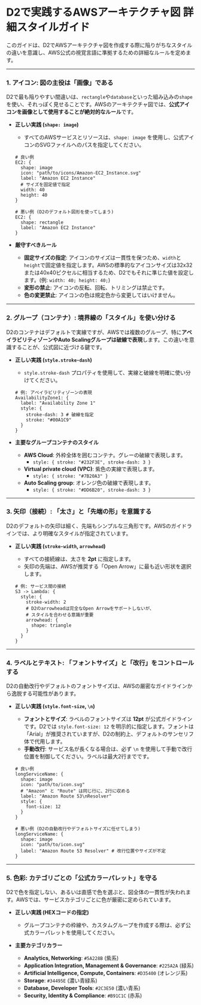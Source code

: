 # D2で実践するAWSアーキテクチャ図 詳細スタイルガイド

このガイドは、D2でAWSアーキテクチャ図を作成する際に陥りがちなスタイルの違いを意識し、AWS公式の視覚言語に準拠するための詳細なルールを定めます。

***

### 1. アイコン: 図の主役は「画像」である

D2で最も陥りやすい間違いは、`rectangle`や`database`といった組み込みの`shape`を使い、それっぽく見せることです。AWSのアーキテクチャ図では、**公式アイコンを画像として使用することが絶対的なルール**です。

* **正しい実践 (`shape: image`)**
    * すべてのAWSサービスとリソースは、`shape: image` を使用し、公式アイコンのSVGファイルへのパスを指定してください。

    ```d2
    # 良い例
    EC2: {
      shape: image
      icon: "path/to/icons/Amazon-EC2_Instance.svg"
      label: "Amazon EC2 Instance"
      # サイズを固定値で指定
      width: 40
      height: 40
    }

    # 悪い例 (D2のデフォルト図形を使ってしまう)
    EC2: {
      shape: rectangle
      label: "Amazon EC2 Instance"
    }
    ```

* **厳守すべきルール**
    * **固定サイズの指定**: アイコンのサイズは一貫性を保つため、`width`と`height`で固定値を指定します。AWSの標準的なアイコンサイズは32x32または40x40ピクセルに相当するため、D2でもそれに準じた値を設定します。(例: `width: 40; height: 40;`)
    * **変形の禁止**: アイコンの反転、回転、トリミングは禁止です。
    * **色の変更禁止**: アイコンの色は規定色から変更してはいけません。

***

### 2. グループ（コンテナ）: 境界線の「スタイル」を使い分ける

D2のコンテナはデフォルトで実線ですが、AWSでは複数のグループ、特に**アベイラビリティゾーンやAuto Scalingグループは破線で表現**します。この違いを意識することが、公式図に近づける鍵です。

* **正しい実践 (`style.stroke-dash`)**
    * `style.stroke-dash` プロパティを使用して、実線と破線を明確に使い分けてください。

    ```d2
    # 例: アベイラビリティゾーンの表現
    AvailabilityZone1: {
      label: "Availability Zone 1"
      style: {
        stroke-dash: 3 # 破線を指定
        stroke: "#00A1C9"
      }
    }
    ```

* **主要なグループコンテナのスタイル**
    * **AWS Cloud**: 外枠全体を囲むコンテナ。グレーの破線で表現します。
        * `style: { stroke: "#232F3E", stroke-dash: 3 }`
    * **Virtual private cloud (VPC)**: 紫色の実線で表現します。
        * `style: { stroke: "#7B20A3" }`
    * **Auto Scaling group**: オレンジ色の破線で表現します。
        * `style: { stroke: "#DD6B20", stroke-dash: 3 }`

***

### 3. 矢印（接続）: 「太さ」と「先端の形」を意識する

D2のデフォルトの矢印は細く、先端もシンプルな三角形です。AWSのガイドラインでは、より明確なスタイルが指定されています。

* **正しい実践 (`stroke-width`, `arrowhead`)**
    * すべての接続線は、太さを **2pt** に指定します。
    * 矢印の先端は、AWSが推奨する「Open Arrow」に最も近い形状を選択します。

    ```d2
    # 例: サービス間の接続
    S3 -> Lambda: {
      style: {
        stroke-width: 2
        # D2のarrowheadは完全なOpen Arrowをサポートしないが、
        # スタイルを合わせる意識が重要
        arrowhead: {
          shape: triangle
        }
      }
    }
    ```

***

### 4. ラベルとテキスト: 「フォントサイズ」と「改行」をコントロールする

D2の自動改行やデフォルトのフォントサイズは、AWSの厳密なガイドラインから逸脱する可能性があります。

* **正しい実践 (`style.font-size`, `\n`)**
    * **フォントとサイズ**: ラベルのフォントサイズは **12pt** が公式ガイドラインです。D2では `style.font-size: 12` を明示的に指定します。フォントは「Arial」が推奨されていますが、D2の制約上、デフォルトのサンセリフ体で代用します。
    * **手動改行**: サービス名が長くなる場合は、必ず `\n` を使用して手動で改行位置を制御してください。ラベルは最大2行までです。

    ```d2
    # 良い例
    longServiceName: {
      shape: image
      icon: "path/to/icon.svg"
      # "Amazon" と "Route" は同じ行に、2行に収める
      label: "Amazon Route 53\nResolver"
      style: {
        font-size: 12
      }
    }

    # 悪い例 (D2の自動改行やデフォルトサイズに任せてしまう)
    longServiceName: {
      shape: image
      icon: "path/to/icon.svg"
      label: "Amazon Route 53 Resolver" # 改行位置やサイズが不定
    }
    ```

***

### 5. 色彩: カテゴリごとの「公式カラーパレット」を守る

D2で色を指定しない、あるいは直感で色を選ぶと、図全体の一貫性が失われます。AWSでは、サービスカテゴリごとに色が厳密に定められています。

* **正しい実践 (HEXコードの指定)**
    * グループコンテナの枠線や、カスタムグループを作成する際は、必ず公式カラーパレットを使用してください。

* **主要カテゴリカラー**
    * **Analytics, Networking**: `#5A228B` (紫系)
    * **Application Integration, Management & Governance**: `#225A2A` (緑系)
    * **Artificial Intelligence, Compute, Containers**: `#D35400` (オレンジ系)
    * **Storage**: `#34495E` (濃い青緑系)
    * **Database, Developer Tools**: `#2C3E50` (濃い青系)
    * **Security, Identity & Compliance**: `#B91C1C` (赤系)
